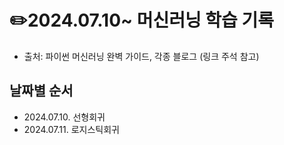 # ✏️2024.07.10~ 머신러닝 학습 기록
- 출처: 파이썬 머신러닝 완벽 가이드, 각종 블로그 (링크 주석 참고)

## 날짜별 순서
- 2024.07.10. 선형회귀
- 2024.07.11. 로지스틱회귀
